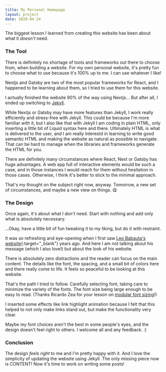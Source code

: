 ```yaml
---
title: My Personal Homepage
layout: project
date: 2020-04-24
---
```


The biggest lesson I learned from creating this website has been about what it *doesn't* need. 

### The Tool

There is definitely no shortage of tools and frameworks out there to choose from, when building a website. For my own personal website, it's pretty fun to choose what to use because it's 100% up to me. I can use whatever I like!

Nextjs and Gatsby are two of the most popular frameworks for React, and I happened to be learning about them, so I tried to use them for this website. 

I actually finished the website 90% of the way using Nextjs... But after all, I ended up switching to [Jekyll](https://jekyllrb.com).

While Nextjs or Gatsby may have more features than Jekyll, I work really efficiently and stress-free with Jekyll. This could be because I'm more familiar with it, but I also like that with Jekyll I am coding in plain HTML, only inserting a little bit of Liquid syntax here and there. Ultimately HTML is what is delivered to the user, and I am really interestd in learning to write good semantic HTML and making the website as natural as possible to navigate. That can be hard to manage when the libraries and frameworks generate the HTML for you. 

There are definitely many circumstances where React, Next or Gatsby has huge advantages. A web app full of interactive elements would be such a case, and in those instances I would reach for them without hesitation in those cases. Otherwise, I think it's better to stick to the minimal approach.

That's my thought on the subject right now, anyway. Tomorrow, a new set of circumstances, and maybe a new view on things. 😋

### The Design

Once again, it's about what I *don't* need. Start with nothing and add only what is absolutely necessary. 

...Okay, have a little bit of fun tweaking it to my liking, but do it with restraint.

It was so refreshing and eye-opening when I first saw [Leo Babauta's website](https://zenhabits.net/){:target="_blank"} years ago. And here I am not talking about his message (which I also love!) but about the look of his website.

There is absolutely zero distractions and the reader can focus on the main content. The details like the font, the spacing, and a small bit of colors here and there really come to life. It feels so peaceful to be looking at this website.

That's the path I tried to follow. Carefully selecting font, taking care to minimize the variety of the fonts. The font size being large enough to be easy to read. (Thanks Ricardo Zea for your lesson on [modular font sizing]()!)

I inserted some effects like link highlight animation because I felt that this helped to not only make links stand out, but make the functionality very clear. 

Maybe my font choices aren't the best in some people's eyes, and the design doesn't feel right to others. I welcome all and any feedback. :) 

### Conclusion

The design *feels right* to me and I'm pretty happy with it. And I love the simplicity of updating the website using Jekyll. The only missing piece now is CONTENT! Now it's time to work on writing some posts!


